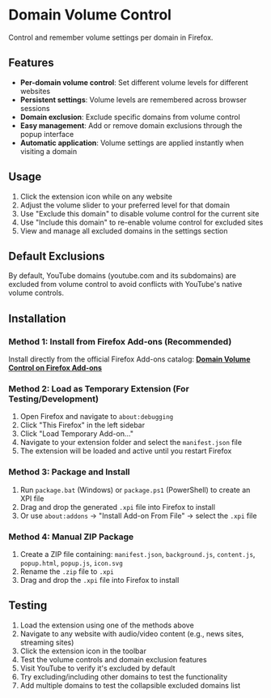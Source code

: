 # Domain Volume Control

Control and remember volume settings per domain in Firefox.

## Features

- **Per-domain volume control**: Set different volume levels for different websites
- **Persistent settings**: Volume levels are remembered across browser sessions
- **Domain exclusion**: Exclude specific domains from volume control
- **Easy management**: Add or remove domain exclusions through the popup interface
- **Automatic application**: Volume settings are applied instantly when visiting a domain

## Usage

1. Click the extension icon while on any website
2. Adjust the volume slider to your preferred level for that domain
3. Use "Exclude this domain" to disable volume control for the current site
4. Use "Include this domain" to re-enable volume control for excluded sites
5. View and manage all excluded domains in the settings section

## Default Exclusions

By default, YouTube domains (youtube.com and its subdomains) are excluded from volume control to avoid conflicts with YouTube's native volume controls.

## Installation

### Method 1: Install from Firefox Add-ons (Recommended)

Install directly from the official Firefox Add-ons catalog:
**[Domain Volume Control on Firefox Add-ons](https://addons.mozilla.org/en-US/firefox/addon/domain-volume-control/)**

### Method 2: Load as Temporary Extension (For Testing/Development)

1. Open Firefox and navigate to `about:debugging`
2. Click "This Firefox" in the left sidebar
3. Click "Load Temporary Add-on..."
4. Navigate to your extension folder and select the `manifest.json` file
5. The extension will be loaded and active until you restart Firefox

### Method 3: Package and Install

1. Run `package.bat` (Windows) or `package.ps1` (PowerShell) to create an XPI file
2. Drag and drop the generated `.xpi` file into Firefox to install
3. Or use `about:addons` → "Install Add-on From File" → select the `.xpi` file

### Method 4: Manual ZIP Package

1. Create a ZIP file containing: `manifest.json`, `background.js`, `content.js`, `popup.html`, `popup.js`, `icon.svg`
2. Rename the `.zip` file to `.xpi`
3. Drag and drop the `.xpi` file into Firefox to install

## Testing

1. Load the extension using one of the methods above
2. Navigate to any website with audio/video content (e.g., news sites, streaming sites)
3. Click the extension icon in the toolbar
4. Test the volume controls and domain exclusion features
5. Visit YouTube to verify it's excluded by default
6. Try excluding/including other domains to test the functionality
7. Add multiple domains to test the collapsible excluded domains list
